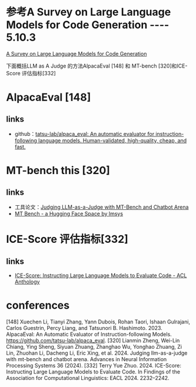 # 参考A Survey on Large Language Models for Code Generation ---- 5.10.3
[A Survey on Large Language Models for Code Generation](Research/A%20Survey%20on%20Large%20Language%20Models%20for%20Code%20Generation)

下面概括LLM as A Judge 的方法AlpacaEval [148] 和 MT-bench [320]和ICE-Score 评估指标[332]
# AlpacaEval [148]
## links
* github：[tatsu-lab/alpaca_eval: An automatic evaluator for instruction-following language models. Human-validated, high-quality, cheap, and fast.](https://github.com/tatsu-lab/alpaca_eval)

# MT-bench this [320]
## links
* 工具论文：[Judging LLM-as-a-Judge with MT-Bench and Chatbot Arena](https://papers.nips.cc/paper_files/paper/2023/hash/91f18a1287b398d378ef22505bf41832-Abstract-Datasets_and_Benchmarks.html)
* [MT Bench - a Hugging Face Space by lmsys](https://huggingface.co/spaces/lmsys/mt-bench)

# ICE-Score 评估指标[332]
## links
* [ICE-Score: Instructing Large Language Models to Evaluate Code - ACL Anthology](https://aclanthology.org/2024.findings-eacl.148/)

# conferences
[148] Xuechen Li, Tianyi Zhang, Yann Dubois, Rohan Taori, Ishaan Gulrajani, Carlos Guestrin, Percy Liang, and Tatsunori B. Hashimoto. 2023. AlpacaEval: An Automatic Evaluator of Instruction-following Models. https://github.com/tatsu-lab/alpaca_eval.
[320] Lianmin Zheng, Wei-Lin Chiang, Ying Sheng, Siyuan Zhuang, Zhanghao Wu, Yonghao Zhuang, Zi Lin, Zhuohan Li, Dacheng Li, Eric Xing, et al. 2024. Judging llm-as-a-judge with mt-bench and chatbot arena. Advances in Neural Information Processing Systems 36 (2024).
[332] Terry Yue Zhuo. 2024. ICE-Score: Instructing Large Language Models to Evaluate Code. In Findings of the Association for Computational Linguistics: EACL 2024. 2232–2242.






